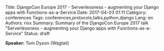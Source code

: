Title: DjangoCon Europe 2017 - Serverlessness - augmenting your Django apps with Functions-as-a-Service
Date:   2017-04-03 01:11
Category: conferences
Tags: conferences,protocols,talks,python,django
Lang: en
Authors: rixx
Summary: Summary of the DjangoCon Europe 2017 talk "Serverlessness - augmenting your Django apps with Functions-as-a-Service"
Status: draft

**Speaker:** Tom Dyson (Wagtail)

## 

